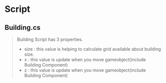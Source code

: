 # Script
## Building.cs
>Building Script has 3 properties.
>- size : this value is helping to calculate grid available about building size.
>- x : this value is update when you move gameobject(include Building Component)
>- z : this value is update when you move gameobject(include Building Component)